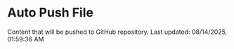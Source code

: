 # Auto Push File

Content that will be pushed to GitHub repository.
Last updated: 08/14/2025, 01:59:36 AM